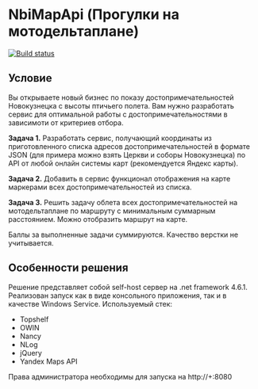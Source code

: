 # NbiMapApi (Прогулки на мотодельтаплане)

[![Build status](https://ci.appveyor.com/api/projects/status/lw02r7ol399q0ipr?svg=true)](https://ci.appveyor.com/project/alldevic/nbimapapi)

## Условие

Вы открываете новый бизнес по показу достопримечательностей Новокузнецка с высоты птичьего полета. Вам нужно разработать сервис для оптимальной работы с достопримечательностями в зависимоти от критериев отбора.

**Задача 1.** Разработать сервис, получающий координаты из приготовленного списка адресов достопримечательностей в формате JSON (для примера можно взять Церкви и соборы‎ Новокузнецка)  по API от любой онлайн системы карт (рекомендуется Яндекс карты).

**Задача 2.** Добавить в сервис функционал отображения на карте маркерами всех достопримечательностей из списка.

**Задача 3.** Решить задачу облета всех достопримечательностей на мотодельтаплане по маршруту с минимальным суммарным расстоянием. Можно отобразить маршрут на карте.

Баллы за выполненные задачи суммируются. Качество верстки не учитывается.

## Особенности решения

Решение представляет собой self-host сервер на .net framework 4.6.1. Реализован запуск как в виде консольного приложения, так и в качестве Windows Service. Используемый стек:

- Topshelf
- OWIN
- Nancy
- NLog
- jQuery
- Yandex Maps API

Права администратора необходимы для запуска на http://+:8080
